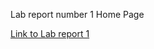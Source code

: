 Lab report number 1 Home Page

[Link to Lab report 1](https://github.com/BobbyYuuuu/Caramel/blob/main/labreport2/Labrep2.html)
